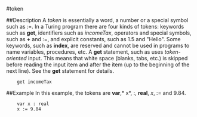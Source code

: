 
#token

##Description
A *token* is essentially a word, a number or a special symbol such as :=. In a Turing program there are four kinds of tokens: keywords such as **get**, identifiers such as *incomeTax*, operators and special symbols, such as **+** and :=, and explicit constants, such as 1.5 and "Hello". Some keywords, such as **index**, are reserved and cannot be used in programs to name variables, procedures, etc.
A **get** statement, such as
uses *token-oriented* input. This means that white space (blanks, tabs, etc.) is skipped before reading the input item and after the item (up to the beginning of the next line). See the **get** statement for details.


        get incomeTax
##Example
In this example, the tokens are **var**,* x*, :, **real**, *x*, := and 9.84.


        var x : real
        x := 9.84
